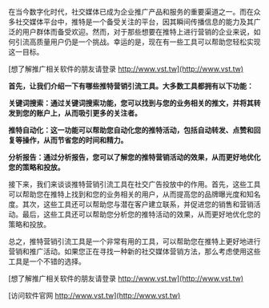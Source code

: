 在当今数字化时代，社交媒体已成为企业推广产品和服务的重要渠道之一。而在众多社交媒体平台中，推特是一个备受关注的平台，因其瞬间传播信息的能力及其广泛的用户群体而备受欢迎。然而，对于那些想要在推特上进行营销的企业来说，如何引流高质量用户仍是一个挑战。幸运的是，现在有一些工具可以帮助您轻松实现这一目标。

[想了解推广相关软件的朋友请登录 http://www.vst.tw](http://www.vst.tw)

**首先，让我们介绍一下有哪些推特营销引流工具。大多数工具都拥有以下功能：**

**关键词搜索：通过关键词搜索功能，您可以找到与您的业务相关的推文，并将其转发到您的账户上，从而吸引更多的关注者。**

**推特自动化：这一功能可以帮助您自动化您的推特活动，包括自动转发、点赞和回复等操作，从而节省您的时间和精力。**

**分析报告：通过分析报告，您可以了解您的推特营销活动的效果，从而更好地优化您的策略和投放。**

接下来，我们来谈谈推特营销引流工具在社交广告投放中的作用。首先，这些工具可以帮助您在推特上找到和您的业务相关的用户，从而提高您的品牌曝光度和知名度。其次，这些工具还可以帮助您与潜在客户建立联系，并促进您的销售和营销活动。最后，这些工具还可以帮助您分析您的推特活动的效果，从而更好地优化您的策略和投放。

总之，推特营销引流工具是一个非常有用的工具，可以帮助您在推特上更好地进行营销和推广活动。如果您正在寻找一种新的社交媒体营销方法，那么考虑使用这些工具是一个不错的选择。

[想了解推广相关软件的朋友请登录 http://www.vst.tw](http://www.vst.tw)


[访问软件官网 http://www.vst.tw](http://www.vst.tw)
